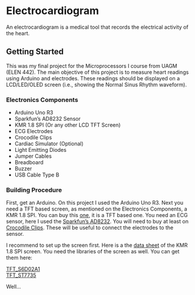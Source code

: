 # Electrocardiogram

An electrocardiogram is a medical tool that records the electrical activity of the heart.

## Getting Started

This was my final project for the Microprocessors I course from UAGM (ELEN 442). The main objective of this project is to measure heart readings using Arduino and electrodes. These readings should be displayed on a LCD/LED/OLED screen (i.e., showing the Normal Sinus Rhythm waveform). 

### Electronics Components

- Arduino Uno R3
- Sparkfun’s AD8232 Sensor
- KMR 1.8 SPI (Or any other LCD TFT Screen)
- ECG Electrodes
- Crocodile Clips
- Cardiac Simulator (Optional)
- Light Emitting Diodes
- Jumper Cables
- Breadboard
- Buzzer
- USB Cable Type B

### Building Procedure

First, get an Arduino. On this project I used the Arduino Uno R3. Next you need a TFT based screen, as mentioned on the Electronics Components, a KMR 1.8 SPI. You can buy this [one](https://www.ebay.com/itm/224247068167?mkcid=16&mkevt=1&mkrid=711-127632-2357-0&ssspo=Y1eA0PO-TMO&sssrc=2047675&ssuid=&widget_ver=artemis&media=COPY), it is a TFT based one. You need an ECG sensor, here I used the [Sparkfun’s AD8232](https://www.sparkfun.com/products/12650). You will need to buy at least on [Crocodile Clips](https://a.co/d/3fdAH9w). These will be useful to connect the electrodes to the sensor.

I recommend to set up the screen first. Here is a the [data sheet](https://forum.arduino.cc/t/graphics-library-for-cheap-kmr-1-8-spi-s6d02a1-and-ili9163-tft-displays/391450/52) of the KMR 1.8 SPI screen. You need the libraries of the screen as well. You can get them here:

  [TFT_S6D02A1](https://github.com/Bodmer/TFT_S6D02A1)
  <br>
  [TFT_ST7735](https://github.com/Bodmer/TFT_ST7735)

Well...
